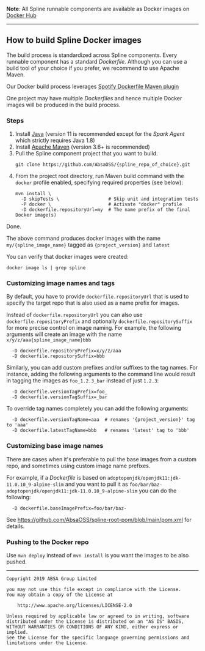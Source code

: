 **Note**: All Spline runnable components are available as Docker images on [Docker Hub](https://hub.docker.com/search?q=absaoss%2Fspline&type=image)

---
## How to build Spline Docker images

The build process is standardized across Spline components.
Every runnable component has a standard _Dockerfile_. 
Although you can use a build tool of your choice if you prefer, we recommend to use Apache Maven.

Our Docker build process leverages [Spotify Dockerfile Maven plugin](https://github.com/spotify/dockerfile-maven)

One project may have multiple _Dockerfiles_ and hence multiple Docker images will be produced in the build process.

### Steps

1. Install [Java](https://adoptopenjdk.net/) (version 11 is recommended except for the _Spark Agent_ which strictly requires Java 1.8)
1. Install [Apache Maven](https://maven.apache.org/) (version 3.6+ is recommended)
1. Pull the Spline component project that you want to build.
    ```shell
    git clone https://github.com/AbsaOSS/{spline_repo_of_choice}.git
    ```
1. From the project root directory, run Maven build command with the `docker` profile enabled, specifying required properties (see below):
    ```shell
    mvn install \
      -D skipTests \                  # Skip unit and integration tests
      -P docker \                     # Activate "docker" profile
      -D dockerfile.repositoryUrl=my  # The name prefix of the final Docker image(s)
    ```
Done.

The above command produces docker images with the name `my/{spline_image_name}` tagged as `{project_version}` and `latest`

You can verify that docker images were created:
```shell
docker image ls | grep spline
```

### Customizing image names and tags

By default, you have to provide `dockerfile.repositoryUrl` that is used to specify the target repo that is also used as a name prefix for images.

Instead of `dockerfile.repositoryUrl` you can also use `dockerfile.repositoryPrefix` and optionally `dockerfile.repositorySuffix`
for more precise control on image naming.
For example, the following arguments will create an image with the name `x/y/z/aaa{spline_image_name}bbb`
```shell
  -D dockerfile.repositoryPrefix=x/y/z/aaa
  -D dockerfile.repositorySuffix=bbb
```
 
Similarly, you can add custom prefixes and/or suffixes to the tag names.
For instance, adding the following arguments to the command line would result in tagging the images as `foo_1.2.3_bar` instead of just `1.2.3`:
```shell
  -D dockerfile.versionTagPrefix=foo_
  -D dockerfile.versionTagSuffix=_bar
```

To override tag names completely you can add the following arguments:
```shell
  -D dockerfile.versionTagName=aaa  # renames '{project_version}' tag to 'aaa'
  -D dockerfile.latestTagName=bbb   # renames 'latest' tag to 'bbb'
```

### Customizing base image names

There are cases when it's preferable to pull the base images from a custom repo, and sometimes using custom image name prefixes.

For example, if a _Dockerfile_ is based on `adoptopenjdk/openjdk11:jdk-11.0.10_9-alpine-slim` 
and you want to pull it as `foo/bar/baz-adoptopenjdk/openjdk11:jdk-11.0.10_9-alpine-slim`
you can do the following:

```shell
  -D dockerfile.baseImagePrefix=foo/bar/baz-
```

See https://github.com/AbsaOSS/spline-root-pom/blob/main/pom.xml for details.

### Pushing to the Docker repo

Use `mvn deploy` instead of `mvn install` is you want the images to be also pushed.  


---

    Copyright 2019 ABSA Group Limited

    you may not use this file except in compliance with the License.
    You may obtain a copy of the License at

        http://www.apache.org/licenses/LICENSE-2.0

    Unless required by applicable law or agreed to in writing, software
    distributed under the License is distributed on an "AS IS" BASIS,
    WITHOUT WARRANTIES OR CONDITIONS OF ANY KIND, either express or implied.
    See the License for the specific language governing permissions and
    limitations under the License.
